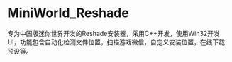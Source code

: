 # MiniWorld_Reshade
专为中国版迷你世界开发的Reshade安装器，采用C++开发，使用Win32开发UI，功能包含自动化检测文件位置，扫描游戏微信，自定义安装位置，在线下载预设等。
